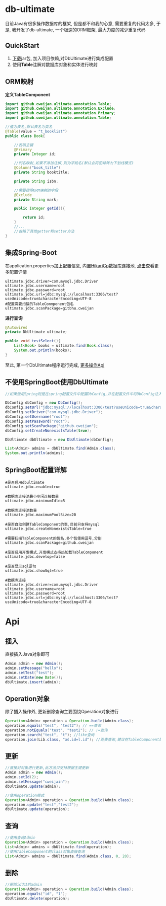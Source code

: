 # db-ultimate
目前Java有很多操作数据库的框架, 但是都不和我的心意, 需要重复的代码太多, 于是, 我开发了db-ultimate, 一个极速的ORM框架, 最大力度的减少重复代码

## QuickStart
1. [下载](https://github.com/cweijan/db-ultimate/releases)jar包, 加入项目依赖,对DbUltimate进行集成配置
2. 使用**Table**注解对数据库对象和实体进行映射

## ORM映射
**定义TableComponent**
``` java
import github.cweijan.ultimate.annotation.Table;
import github.cweijan.ultimate.annotation.Exclude;
import github.cweijan.ultimate.annotation.Primary;
import github.cweijan.ultimate.annotation.Table;

//值为表名,默认表名为类名
@Table(value = "t_booklist")
public class Book{

    //表明主键
    @Primary
    private Integer id;

    //列名映射,如果不添加注解,则为字段名(默认会将驼峰转为下划线模式)
    @Column("book_title")
    private String booktitle;

    private String isbn;

    //需要排除ORM映射的字段
    @Exclude
    private String mark;

    public Integer getId(){

        return id;
    }
    //...
    //省略了其他getter和setter方法    
}
```


## 集成Spring-Boot
在application.properties加上配置信息, 内置[HikariCp](https://github.com/brettwooldridge/HikariCP)数据库连接池, [点击](#SpringBoot配置详解)查看更多配置详情
``` 
ultimate.jdbc.driver=com.mysql.jdbc.Driver
ultimate.jdbc.username=root
ultimate.jdbc.password=root
ultimate.jdbc.url=jdbc:mysql://localhost:3306/test?useUnicode=true&characterEncoding=UTF-8
#配置需要扫描的TableCommponent包名
ultimate.jdbc.scanPackage=gitbhu.cweijan
```

**进行查询**
``` java
@Autowired
private DbUltimate ultimate;

public void testSelect(){
    List<Book> books = ultimate.find(Book.class);
    System.out.println(books);
}

```
至此, 第一个DbUltimate程序运行完成, [更多操作Api](#Api)

## 不使用SpringBoot使用DbUltimate
``` java
//如果使用Spring则是在spring配置文件中配置DbConfig,并在配置文件中将DbConfig注入DbUltimate

DbConfig dbConfig = new DbConfig();
dbConfig.setUrl("jdbc:mysql://localhost:3306/test?useUnicode=true&characterEncoding=UTF-8");
dbConfig.setDriver("com.mysql.jdbc.Driver");
dbConfig.setUsername("root");
dbConfig.setPassword("root");
dbConfig.setScanPackage("github.cweijan");
dbConfig.setCreateNonexistsTable(true);

DbUltimate dbUltimate = new DbUltimate(dbConfig);

List<Admin> admins = dbUltimate.find(Admin.class);
System.out.println(admins);

```

## SpringBoot配置详解
```
#是否启用dbultimate
ultimate.jdbc.enable=true

#数据库连接池最小空闲连接数量
ultimate.jdbc.minimumIdle=5

#数据库连接池数量
ultimate.jdbc.maximumPoolSize=20

#是否自动创建TableComponent的表,目前只支持mysql
ultimate.jdbc.createNonexistsTable=true

#需要扫描TableComponent的包名,多个包使用逗号,分割
ultimate.jdbc.scanPackage=github.cweijan

#是否启用开发模式,开发模式支持热加载TableComponent
ultimate.jdbc.develop=false

#是否显示sql语句
ultimate.jdbc.showSql=true

#数据库连接
ultimate.jdbc.driver=com.mysql.jdbc.Driver
ultimate.jdbc.username=root
ultimate.jdbc.password=root
ultimate.jdbc.url=jdbc:mysql://localhost:3306/test?useUnicode=true&characterEncoding=UTF-8
```

# Api

## 插入
直接插入Java对象即可
``` java
Admin admin = new Admin();
admin.setMessage("hello");
admin.setTest("test");
admin.setDate(new Date());
dbUltimate.insert(admin);
```

## Operation对象
除了插入操作外, 更新删除查询主要围绕Operation对象进行
``` java
Operation<Admin> operation = Operation.build(Admin.class);
operation.equals("test", "test2"); // ==查询
operation.notEquals("test", "test2"); // !=查询
operation.search("test", "t"); //like查询
operation.join(Lib.class, "ad.id=l.id"); //连表查询,建议在TableComponent配置表别名
```

## 更新
``` java
//直接对对象进行更新,此方法只支持根据主键更新
Admin admin = new Admin();
admin.setId(2);
admin.setMessage("cweijain");
dbUltimate.update(admin);

//使用operation模式
Operation<Admin> operation = Operation.build(Admin.class);
operation.update("test","test2");
dbUltimate.update(operation);
```


## 查询
``` java
//使用查询Admin
Operation<Admin> operation = Operation.build(Admin.class);
List<Admin> admins = dbUltimate.find(operation);
//使用TableComponent的class对象直接查询
List<Admin> admins = dbUltimate.find(Admin.class, 0, 20);
```

## 删除
``` java
//删除id为1的admin
Operation<Admin> operation = Operation.build(Admin.class);    
operation.equals("id", "1");
dbUltimate.delete(operation);
```
